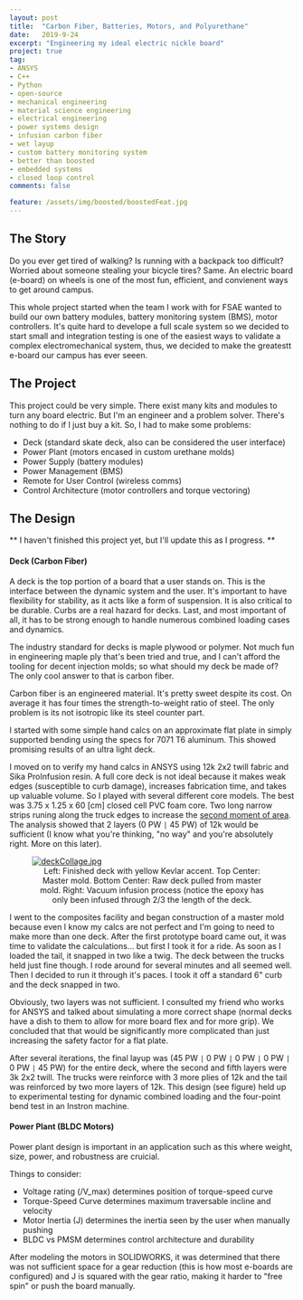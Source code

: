 ```yaml
---
layout: post
title:  "Carbon Fiber, Batteries, Motors, and Polyurethane"
date:   2019-9-24
excerpt: "Engineering my ideal electric nickle board"
project: true
tag:
- ANSYS
- C++
- Python
- open-source
- mechanical engineering
- material science engineering
- electrical engineering
- power systems design
- infusion carbon fiber
- wet layup
- custom battery monitoring system
- better than boosted
- embedded systems
- closed loop control
comments: false

feature: /assets/img/boosted/boostedFeat.jpg
---
```


## The Story

Do you ever get tired of walking? Is running with a backpack too difficult? Worried about someone stealing your bicycle tires? Same. An electric board (e-board) on wheels is one of the most fun, efficient, and convienent ways to get around campus. 

This whole project started when the team I work with for FSAE wanted to build our own battery modules, battery monitoring system (BMS), motor controllers. It's quite hard to develope a full scale system so we decided to start small and integration testing is one of the easiest ways to validate a complex electromechanical system, thus, we decided to make the greatestt e-board our campus has ever seeen.

## The Project

This project could be very simple. There exist many kits and modules to turn any board electric. But I'm an engineer and a problem solver. There's nothing to do if I just buy a kit. So, I had to make some problems: 

* Deck (standard skate deck, also can be considered the user interface)
* Power Plant (motors encased in custom urethane molds)
* Power Supply (battery modules)
* Power Management (BMS)
* Remote for User Control (wireless comms)
* Control Architecture (motor controllers and torque vectoring)

## The Design

** I haven't finished this project yet, but I'll update this as I progress. **

#### Deck (Carbon Fiber)
A deck is the top portion of a board that a user stands on. This is the interface between the dynamic system and the user. It's important to have flexibility for stability, as it acts like a form of suspension. It is also critical to be durable. Curbs are a real hazard for decks. Last, and most important of all, it has to be strong enough to handle numerous combined loading cases and dynamics.

The industry standard for decks is maple plywood or polymer. Not much fun in engineering maple ply that's been tried and true, and I can't afford the tooling for decent injection molds; so what should my deck be made of? The only cool answer to that is carbon fiber. 

Carbon fiber is an engineered material. It's pretty sweet despite its cost. On average it has four times the strength-to-weight ratio of steel. The only problem is its not isotropic like its steel counter part. 

I started with some simple hand calcs on an approximate flat plate in simply supported bending using the specs for 7071 T6 aluminum. This showed promising results of an ultra light deck. 

I moved on to verify my hand calcs in ANSYS using 12k 2x2 twill fabric and Sika ProInfusion resin. A full core deck is not ideal because it makes weak edges (susceptible to curb damage), increases fabrication time, and takes up valuable volume. So I played with several different core models. The best was 3.75 x 1.25 x 60 [cm] closed cell PVC foam core. Two long narrow strips runing along the truck edges to increase the <a target="_blank" rel="noopener noreferrer" href="https://en.wikipedia.org/wiki/Second_moment_of_area">second moment of area</a>. The analysis showed that 2 layers (0 PW `|` 45 PW) of 12k would be sufficient (I know what you're thinking, "no way" and you're absolutely right. More on this later).

<figure>
	<a href="{{ site.url }}/assets/img/boosted/deckCollage.jpg"><img src="{{ site.url }}/assets/img/boosted/deckCollage.jpg" alt="deckCollage.jpg"></a>
	<figcaption><center>Left: Finished deck with yellow Kevlar accent. Top Center: Master mold. Bottom Center: Raw deck pulled from master mold. Right: Vacuum infusion process (notice the epoxy has only been infused through 2/3 the length of the deck.</center>
    </figcaption>
</figure>

I went to the composites facility and began construction of a master mold because even I know my calcs are not perfect and I'm going to need to make more than one deck. After the first prototype board came out, it was time to validate the calculations... but first I took it for a ride. As soon as I loaded the tail, it snapped in two like a twig. The deck between the trucks held just fine though. I rode around for several minutes and all seemed well. Then I decided to run it through it's paces. I took it off a standard 6" curb and the deck snapped in two. 

Obviously, two layers was not sufficient. I consulted my friend who works for ANSYS and talked about simulating a more correct shape (normal decks have a dish to them to allow for more board flex and for more grip). We concluded that that would be significantly more complicated than just increasing the safety factor for a flat plate. 

After several iterations, the final layup was (45 PW `|` 0 PW `|` 0 PW `|` 0 PW `|` 0 PW `|` 45 PW) for the entire deck, where the second and fifth layers were 3k 2x2 twill. The trucks were reinforce with 3 more plies of 12k and the tail was reinforced by two more layers of 12k. This design (see figure) held up to experimental testing for dynamic combined loading and the four-point bend test in an Instron machine. 

#### Power Plant (BLDC Motors)

Power plant design is important in an application such as this where weight, size, power, and robustness are cruicial. 

Things to consider: 
* Voltage rating (/V_max) determines position of torque-speed curve
* Torque-Speed Curve determines maximum traversable incline and velocity
* Motor Inertia (J) determines the inertia seen by the user when manually pushing
* BLDC vs PMSM determines control architecture and durability

After modeling the motors in SOLIDWORKS, it was determined that there was not sufficient space for a gear reduction (this is how most e-boards are configured) and J is squared with the gear ratio, making it harder to "free spin" or push the board manually.